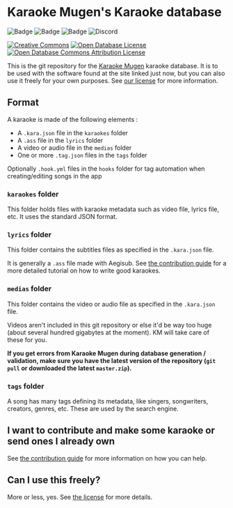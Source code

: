 # Karaoke Mugen's Karaoke database

![Badge](https://img.shields.io/github/last-commit/AxelTerizaki/karaokebase.svg)
![Badge](https://img.shields.io/github/tag/AxelTerizaki/karaokebase.svg?sort=date)
![Badge](https://img.shields.io/github/repo-size/AxelTerizaki/karaokebase.svg) ![Discord](https://img.shields.io/discord/84245347336982528.svg)

[![Creative Commons](https://img.shields.io/badge/License-Creative%20Commons%204.0%20BY--NC--SA-brightgreen.svg)](https://creativecommons.org/licenses/by-nc-sa/4.0/) 
[![Open Database License](https://img.shields.io/badge/License-ODbL-brightgreen)](./LICENSE_ODBL.md)
[![Open Database Commons Attribution License](https://img.shields.io/badge/License-ODbC-brightgreen)](./LICENSE_ODBC.md)

This is the git repository for the [Karaoke Mugen](http://karaokes.moe) karaoke database. It is to be used with the software found at the site linked just now, but you can also use it freely for your own purposes. See [our license](LICENSE.md) for more information.

## Format

A karaoke is made of the following elements :

* A `.kara.json` file in the `karaokes` folder
* A `.ass` file in the `lyrics` folder
* A video or audio file in the `medias` folder
* One or more `.tag.json` files in the `tags` folder

Optionally `.hook.yml` files in the `hooks` folder for tag automation when creating/editing songs in the app

### `karaokes` folder

This folder holds files with karaoke metadata such as video file, lyrics file, etc. It uses the standard JSON format.

### `lyrics` folder

This folder contains the subtitles files as specified in the `.kara.json` file.

It is generally a `.ass` file made with Aegisub. See [the contribution guide](CONTRIBUTING.md) for a more detailed tutorial on how to write good karaokes.

### `medias` folder

This folder contains the video or audio file as specified in the `.kara.json` file.

Videos aren't included in this git repository or else it'd be way too huge (about several hundred gigabytes at the moment). KM will take care of these for you.

**If you get errors from Karaoke Mugen during database generation / validation, make sure you have the latest version of the repository (`git pull` or downloaded the latest `master.zip`).**

### `tags` folder

A song has many tags defining its metadata, like singers, songwriters, creators, genres, etc. These are used by the search engine.

## I want to contribute and make some karaoke or send ones I already own

See [the contribution guide](CONTRIBUTING.md) for more information on how you can help.

## Can I use this freely?

More or less, yes. See [the license](LICENSE.md) for more details.

